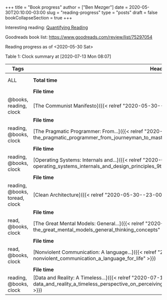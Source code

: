 +++
title = "Book progress"
author = ["Ben Mezger"]
date = 2020-05-30T20:10:00-03:00
slug = "reading-progress"
type = "posts"
draft = false
bookCollapseSection = true
+++

Interesting reading: [Quantifying Reading](https://cflynn.us/posts/2020-03-27-quantifying-and-time-tracking-reading)

Goodreads book list: <https://www.goodreads.com/review/list/75297054>

Reading progress as of <span class="timestamp-wrapper"><span class="timestamp">&lt;2020-05-30 Sat&gt;</span></span>

<div class="table-caption">
  <span class="table-number">Table 1</span>:
  Clock summary at <span class="timestamp-wrapper"><span class="timestamp">[2020-07-13 Mon 08:07]</span></span>
</div>

| Tags                           | Headline                                                                                                                                                                         | Time         |
|--------------------------------|----------------------------------------------------------------------------------------------------------------------------------------------------------------------------------|--------------|
| ALL                            | **Total time**                                                                                                                                                                   | **1d 11:52** |
|                                | **File time**                                                                                                                                                                    | **2:36**     |
| @books, reading, clock         | [The Communist Manifesto]({{< relref "2020-05-30--22-53-04Z--the_communist_manifesto" >}})                                                                                       | 2:36         |
|                                | **File time**                                                                                                                                                                    | **11:23**    |
| reading, @books, clock         | [The Pragmatic Programmer: From...]({{< relref "2020-05-30--22-57-32Z--the_pragmatic_programmer_from_journeyman_to_master" >}})                                                  | 11:23        |
|                                | **File time**                                                                                                                                                                    | **3:24**     |
| reading, @books, clock         | [Operating Systems: Internals and...]({{< relref "2020-05-30--22-58-52Z--operating_systems_internals_and_design_principles_9th_edition" >}})                                     | 3:24         |
|                                | **File time**                                                                                                                                                                    | **3:28**     |
| reading, @books, toread, clock | [Clean Architecture]({{< relref "2020-05-30--23-00-17Z--clean_architecture" >}})                                                                                                 | 3:28         |
|                                | **File time**                                                                                                                                                                    | **5:48**     |
| read, @books, clock            | [The Great Mental Models: General...]({{< relref "2020-05-30--23-03-02Z--the_great_mental_models_general_thinking_concepts" >}})                                                 | 5:48         |
|                                | **File time**                                                                                                                                                                    | **8:12**     |
| read, @books, clock            | [Nonviolent Communication: A language...]({{< relref "2020-05-30--23-04-26Z--nonviolent_communication_a_language_for_life" >}})                                                  | 8:12         |
|                                | **File time**                                                                                                                                                                    | **1:01**     |
| reading, @books, clock         | [Data and Reality: A Timeless...]({{< relref "2020-07-13--10-28-10Z--data_and_reality_a_timeless_perspective_on_perceiving_and_managing_information_in_our_imprecise_world" >}}) | 1:01         |
